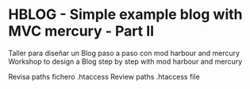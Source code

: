 ﻿HBLOG - Simple example blog with MVC mercury - Part II
======================================================

Taller para diseñar un Blog paso a paso con mod harbour and mercury
Workshop to design a Blog step by step with mod harbour and mercury



Revisa paths fichero .htaccess 
Review paths .htaccess file

